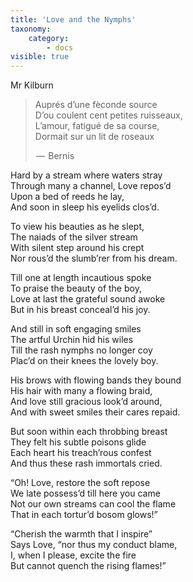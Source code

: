 ```yaml
---
title: 'Love and the Nymphs'
taxonomy:
    category:
        - docs
visible: true
---
```


<div class="author">Mr Kilburn</div>

> Auprés d’une fèconde source  
> D’ou coulent cent petites ruisseaux,  
> L’amour, fatigué de sa course,  
> Dormait sur un lit de roseaux  
> 
>  —  Bernis

Hard by a stream where waters stray  
Through many a channel, Love repos’d  
Upon a bed of reeds he lay,  
And soon in sleep his eyelids clos’d. 

To view his beauties as he slept,  
The naiads of the silver stream  
With silent step around his crept  
Nor rous’d the slumb’rer from his dream.  

Till one at length incautious spoke  
To praise the beauty of the boy,  
Love at last the grateful sound awoke  
But in his breast conceal’d his joy.

And still in soft engaging smiles  
The artful Urchin hid his wiles  
Till the rash nymphs no longer coy  
Plac’d on their knees the lovely boy.  

His brows with flowing bands they bound  
His hair with many a flowing braid,  
And love still gracious look’d around,  
And with sweet smiles their cares repaid.  

But soon within each throbbing breast  
They felt his subtle poisons glide  
Each heart his treach’rous confest  
And thus these rash immortals cried.  

“Oh! Love, restore the soft repose  
We late possess’d till here you came  
Not our own streams can cool the flame  
That in each tortur’d bosom glows!”  

“Cherish the warmth that I inspire”  
Says Love, “nor thus my conduct blame,  
I, when I please, excite the fire  
But cannot quench the rising flames!”